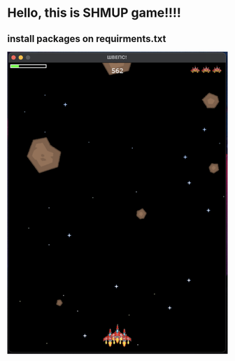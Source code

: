 # Hello, this is SHMUP game!!!!
## install packages on requirments.txt
<p align="center">
  <img src="/image_md/screen_md.png" alt="second_screen" width="600">
</p>